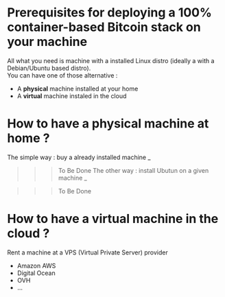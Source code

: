 Prerequisites for deploying a 100% container-based Bitcoin stack on your machine
==
All what you need is machine with a installed Linux distro (ideally a with a Debian/Ubuntu based distro).   
You can have one of those alternative : 
* A __physical__ machine installed at your home
* A __virtual__ machine instaled in the cloud

How to have a physical machine at home ?
==
The simple way : buy a already installed machine
_

>>> To Be Done
The other way : install Ubutun on a given machine
_

>>> To Be Done

How to have a virtual machine in the cloud ?
==
Rent a machine at a VPS (Virtual Private Server) provider 
* Amazon AWS
* Digital Ocean
* OVH
* ...
